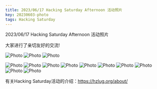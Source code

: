 ```yaml
---
title: 2023/06/17 Hacking Saturday Afternoon 活动照片
key: 20230603-photo
tags: Hacking Saturday
---
```

2023/06/17 Hacking Saturday Afternoon 活动照片

大家进行了亲切友好的交流!

![Photo](https://github.com/hzlug/res2023/blob/main/q2/IMG_3008.jpeg?raw=true)
![Photo](https://github.com/hzlug/res2023/blob/main/q2/IMG_2999.jpeg?raw=true)
![Photo](https://github.com/hzlug/res2023/blob/main/q2/IMG_2997.jpeg?raw=true)

![Photo](https://github.com/hzlug/res2023/blob/main/q2/IMG_2987.jpeg?raw=true)
![Photo](https://github.com/hzlug/res2023/blob/main/q2/IMG_2990.jpeg?raw=true)
![Photo](https://github.com/hzlug/res2023/blob/main/q2/IMG_2993.jpeg?raw=true)
![Photo](https://github.com/hzlug/res2023/blob/main/q2/IMG_2994.jpeg?raw=true)
![Photo](https://github.com/hzlug/res2023/blob/main/q2/IMG_2995.jpeg?raw=true)
![Photo](https://github.com/hzlug/res2023/blob/main/q2/IMG_2998.jpeg?raw=true)
![Photo](https://github.com/hzlug/res2023/blob/main/q2/IMG_3001.jpeg?raw=true)
![Photo](https://github.com/hzlug/res2023/blob/main/q2/IMG_3002.jpeg?raw=true)
![Photo](https://github.com/hzlug/res2023/blob/main/q2/IMG_3003.jpeg?raw=true)
![Photo](https://github.com/hzlug/res2023/blob/main/q2/IMG_3006.jpeg?raw=true)

有关Hacking Saturday活动的介绍：<https://hzlug.org/about/>
